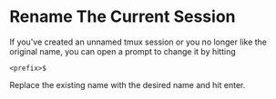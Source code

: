 # Rename The Current Session

If you've created an unnamed tmux session or you no longer like the original name, you can open a prompt to change it by hitting

```
<prefix>$
```

Replace the existing name with the desired name and hit enter.
